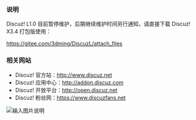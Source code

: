 ### 说明
Discuz! L1.0 目前暂停维护，后期继续维护时间另行通知，请直接下载 Discuz! X3.4 打包版使用：

https://gitee.com/3dming/DiscuzL/attach_files

### 相关网站

- Discuz! 官方站：http://www.discuz.net
- Discuz! 应用中心：http://addon.discuz.com
- Discuz! 开放平台：http://open.discuz.net
- Discuz! 粉丝网：https://www.discuzfans.net

![输入图片说明](https://images.gitee.com/uploads/images/2019/0104/142935_73eddc5c_134400.png "qqqun.png")